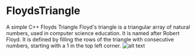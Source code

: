 # FloydsTriangle
A simple C++ Floyds Triangle
Floyd's triangle is a triangular array of natural numbers, used in computer science education. It is named after Robert Floyd. It is defined by filling the rows of the triangle with consecutive numbers, starting with a 1 in the top left corner.
![alt text](https://www.google.com/url?sa=i&url=https%3A%2F%2Fprepinsta.com%2Fpython-program%2Fto-print-floyds-triangle%2F&psig=AOvVaw1NWQa807SPtcHgnDtiUFeX&ust=1632460854949000&source=images&cd=vfe&ved=0CAsQjRxqFwoTCJiO7aCtlPMCFQAAAAAdAAAAABAJ)

